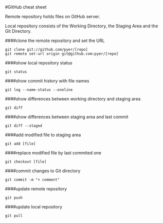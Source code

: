 #GitHub cheat sheet


Remote repository holds files on GitHub server.

Local repository consists of the Working Directory, the Staging Area and the Git Directory.



####clone the remote repository and set the URL
```
git clone git://github.com/pyer/[repo]
git remote set-url origin git@github.com:pyer/[repo]
```

####show local repository status
```
git status
```

####show commit history with file names
```
git log --name-status --oneline
```

####show differences between working directory and staging area
```
git diff
```

####show differences between staging area and last commit
```
git diff --staged
```

####add modified file to staging area
```
git add [file]
```

####replace modified file by last commited one
```
git checkout [file]
```

####commit changes to Git directory
```
git commit -m "+ comment"
```

####update remote repository
```
git push
```

####update local repository
```
git pull
```
